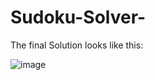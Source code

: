 # Sudoku-Solver-
The final Solution looks like this:

![image](https://user-images.githubusercontent.com/82643868/166237263-1f0a62ce-9cbf-4123-a2e0-d489cf7bf97f.png)
